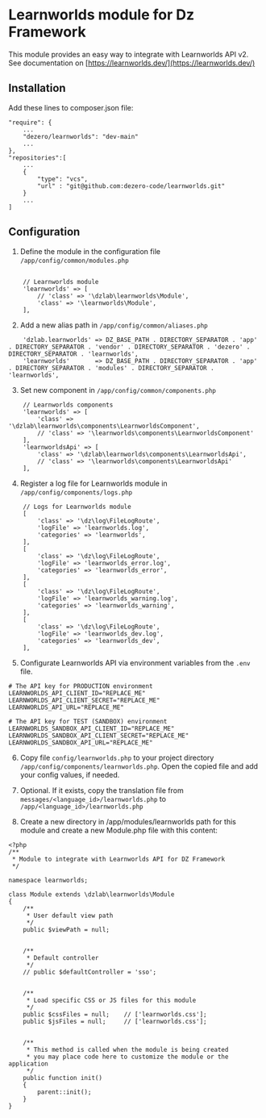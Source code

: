 # Learnworlds module for Dz Framework

This module provides an easy way to integrate with Learnworlds API v2. See documentation on [https://learnworlds.dev/](https://learnworlds.dev/)

## Installation

Add these lines to composer.json file:

```shell
"require": {
    ...
    "dezero/learnworlds": "dev-main"
    ...
},
"repositories":[
    ...
    {
        "type": "vcs",
        "url" : "git@github.com:dezero-code/learnworlds.git"
    }
    ...
]
```

## Configuration

1) Define the module in the configuration file `/app/config/common/modules.php`
```shell

    // Learnworlds module
    'learnworlds' => [
        // 'class' => '\dzlab\learnworlds\Module',
        'class' => '\learnworlds\Module',
    ],
```

2) Add a new alias path in `/app/config/common/aliases.php`
```shell
    'dzlab.learnworlds' => DZ_BASE_PATH . DIRECTORY_SEPARATOR . 'app' . DIRECTORY_SEPARATOR . 'vendor' . DIRECTORY_SEPARATOR . 'dezero' . DIRECTORY_SEPARATOR . 'learnworlds',
    'learnworlds'       => DZ_BASE_PATH . DIRECTORY_SEPARATOR . 'app' . DIRECTORY_SEPARATOR . 'modules' . DIRECTORY_SEPARATOR . 'learnworlds',
```

3) Set new component in `/app/config/common/components.php`
```shell
    // Learnworlds components
    'learnworlds' => [
        'class' => '\dzlab\learnworlds\components\LearnworldsComponent',
        // 'class' => '\learnworlds\components\LearnworldsComponent'
    ],
    'learnworldsApi' => [
        'class' => '\dzlab\learnworlds\components\LearnworldsApi',
        // 'class' => '\learnworlds\components\LearnworldsApi'
    ],
```

4) Register a log file for Learnworlds module in `/app/config/components/logs.php`
```shell
    // Logs for Learnworlds module
    [
        'class' => '\dz\log\FileLogRoute',
        'logFile' => 'learnworlds.log',
        'categories' => 'learnworlds',
    ],
    [
        'class' => '\dz\log\FileLogRoute',
        'logFile' => 'learnworlds_error.log',
        'categories' => 'learnworlds_error',
    ],
    [
        'class' => '\dz\log\FileLogRoute',
        'logFile' => 'learnworlds_warning.log',
        'categories' => 'learnworlds_warning',
    ],
    [
        'class' => '\dz\log\FileLogRoute',
        'logFile' => 'learnworlds_dev.log',
        'categories' => 'learnworlds_dev',
    ],
```

5) Configurate Learnworlds API via environment variables from the `.env` file.
```shell
# The API key for PRODUCTION environment
LEARNWORLDS_API_CLIENT_ID="REPLACE_ME"
LEARNWORLDS_API_CLIENT_SECRET="REPLACE_ME"
LEARNWORLDS_API_URL="REPLACE_ME"

# The API key for TEST (SANDBOX) environment
LEARNWORLDS_SANDBOX_API_CLIENT_ID="REPLACE_ME"
LEARNWORLDS_SANDBOX_API_CLIENT_SECRET="REPLACE_ME"
LEARNWORLDS_SANDBOX_API_URL="REPLACE_ME"
```

6) Copy file `config/learnworlds.php` to your project directory `/app/config/components/learnworlds.php`. Open the copied file and add your config values, if needed.

7) Optional. If it exists, copy the translation file from `messages/<language_id>/learnworlds.php` to `/app/<language_id>/learnworlds.php`

8) Create a new directory in /app/modules/learnworlds path for this module and create a new Module.php file with this content:
```shell
<?php
/**
 * Module to integrate with Learnworlds API for DZ Framework
 */

namespace learnworlds;

class Module extends \dzlab\learnworlds\Module
{
    /**
     * User default view path
     */
    public $viewPath = null;


    /**
     * Default controller
     */
    // public $defaultController = 'sso';


    /**
     * Load specific CSS or JS files for this module
     */
    public $cssFiles = null;    // ['learnworlds.css'];
    public $jsFiles = null;     // ['learnworlds.css'];


    /**
     * This method is called when the module is being created
     * you may place code here to customize the module or the application
     */
    public function init()
    {
        parent::init();
    }
}
```
